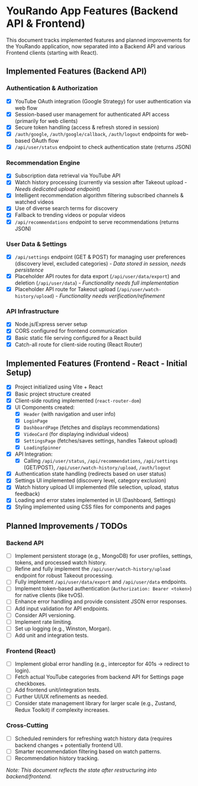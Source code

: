 # YouRando App Features (Backend API & Frontend)

This document tracks implemented features and planned improvements for the YouRando application, now separated into a Backend API and various Frontend clients (starting with React).

## Implemented Features (Backend API)

### Authentication & Authorization
- [x] YouTube OAuth integration (Google Strategy) for user authentication via web flow
- [x] Session-based user management for authenticated API access (primarily for web clients)
- [x] Secure token handling (access & refresh stored in session)
- [x] `/auth/google`, `/auth/google/callback`, `/auth/logout` endpoints for web-based OAuth flow
- [x] `/api/user/status` endpoint to check authentication state (returns JSON)

### Recommendation Engine
- [x] Subscription data retrieval via YouTube API
- [x] Watch history processing (currently via session after Takeout upload - *Needs dedicated upload endpoint*)
- [x] Intelligent recommendation algorithm filtering subscribed channels & watched videos
- [x] Use of diverse search terms for discovery
- [x] Fallback to trending videos or popular videos
- [x] `/api/recommendations` endpoint to serve recommendations (returns JSON)

### User Data & Settings
- [x] `/api/settings` endpoint (GET & POST) for managing user preferences (discovery level, excluded categories) - *Data stored in session, needs persistence*
- [x] Placeholder API routes for data export (`/api/user/data/export`) and deletion (`/api/user/data`) - *Functionality needs full implementation*
- [x] Placeholder API route for Takeout upload (`/api/user/watch-history/upload`) - *Functionality needs verification/refinement*

### API Infrastructure
- [x] Node.js/Express server setup
- [x] CORS configured for frontend communication
- [x] Basic static file serving configured for a React build
- [x] Catch-all route for client-side routing (React Router)

## Implemented Features (Frontend - React - Initial Setup)

- [x] Project initialized using Vite + React
- [x] Basic project structure created
- [x] Client-side routing implemented (`react-router-dom`)
- [x] UI Components created:
  - [x] `Header` (with navigation and user info)
  - [x] `LoginPage`
  - [x] `DashboardPage` (fetches and displays recommendations)
  - [x] `VideoCard` (for displaying individual videos)
  - [x] `SettingsPage` (fetches/saves settings, handles Takeout upload)
  - [x] `LoadingSpinner`
- [x] API Integration:
  - [x] Calling `/api/user/status`, `/api/recommendations`, `/api/settings` (GET/POST), `/api/user/watch-history/upload`, `/auth/logout`
- [x] Authentication state handling (redirects based on user status)
- [x] Settings UI implemented (discovery level, category exclusion)
- [x] Watch history upload UI implemented (file selection, upload, status feedback)
- [x] Loading and error states implemented in UI (Dashboard, Settings)
- [x] Styling implemented using CSS files for components and pages

## Planned Improvements / TODOs

### Backend API
- [ ] Implement persistent storage (e.g., MongoDB) for user profiles, settings, tokens, and processed watch history.
- [ ] Refine and fully implement the `/api/user/watch-history/upload` endpoint for robust Takeout processing.
- [ ] Fully implement `/api/user/data/export` and `/api/user/data` endpoints.
- [ ] Implement token-based authentication (`Authorization: Bearer <token>`) for native clients (like tvOS).
- [ ] Enhance error handling and provide consistent JSON error responses.
- [ ] Add input validation for API endpoints.
- [ ] Consider API versioning.
- [ ] Implement rate limiting.
- [ ] Set up logging (e.g., Winston, Morgan).
- [ ] Add unit and integration tests.

### Frontend (React)
- [ ] Implement global error handling (e.g., interceptor for 401s -> redirect to login).
- [ ] Fetch actual YouTube categories from backend API for Settings page checkboxes.
- [ ] Add frontend unit/integration tests.
- [ ] Further UI/UX refinements as needed.
- [ ] Consider state management library for larger scale (e.g., Zustand, Redux Toolkit) if complexity increases.

### Cross-Cutting
- [ ] Scheduled reminders for refreshing watch history data (requires backend changes + potentially frontend UI).
- [ ] Smarter recommendation filtering based on watch patterns.
- [ ] Recommendation history tracking.

*Note: This document reflects the state after restructuring into backend/frontend.* 
